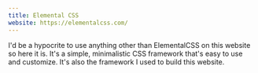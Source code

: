 ```yaml
---
title: Elemental CSS
website: https://elementalcss.com/
---
```

I'd be a hypocrite to use anything other than ElementalCSS on this website so here it is. It's a simple, minimalistic CSS framework that's easy to use and customize. It's also the framework I used to build this website.